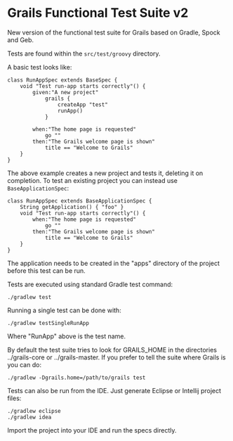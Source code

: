 # Grails Functional Test Suite v2

New version of the functional test suite for Grails based on Gradle, Spock and Geb.

Tests are found within the <code>src/test/groovy</code> directory.

A basic test looks like:

	class RunAppSpec extends BaseSpec {
	    void "Test run-app starts correctly"() {
	        given:"A new project"
	            grails {
	                createApp "test"
	                runApp()
	            }
            
	        when:"The home page is requested"
	            go ""
	        then:"The Grails welcome page is shown"
	            title == "Welcome to Grails"
	    }
	}
	
The above example creates a new project and tests it, deleting it on completion. To test an existing project you can instead use <code>BaseApplicationSpec</code>:

	class RunAppSpec extends BaseApplicationSpec {
		String getApplication() { "foo" }
		void "Test run-app starts correctly"() {
	        when:"The home page is requested"
	            go ""
	        then:"The Grails welcome page is shown"
	            title == "Welcome to Grails"			
		}
	}
	
The application needs to be created in the "apps" directory of the project before this test can be run.

Tests are executed using standard Gradle test command:

	./gradlew test
	
Running a single test can be done with:

	./gradlew testSingleRunApp
	
Where "RunApp" above is the test name.

By default the test suite tries to look for GRAILS_HOME in the directories ../grails-core or ../grails-master. If you prefer to tell the suite where Grails is you can do:

	./gradlew -Dgrails.home=/path/to/grails test

Tests can also be run from the IDE. Just generate Eclipse or Intellij project files:

	./gradlew eclipse
	./gradlew idea
	
Import the project into your IDE and run the specs directly.


